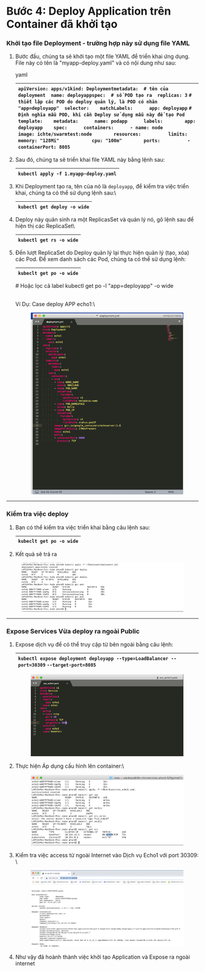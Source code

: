 # Bước 4: Deploy Application trên Container đã khởi tạo

### **Khởi tạo file Deployment - trường hợp này sử dụng file YAML** <a href="#buoc4-deployapplicationtrencontainerdakhoitao-khoitaofiledeployment-truonghopnaysudungfileyaml" id="buoc4-deployapplicationtrencontainerdakhoitao-khoitaofiledeployment-truonghopnaysudungfileyaml"></a>

1.  Bước đầu, chúng ta sẽ khởi tạo một file YAML để triển khai ứng dụng. File này có tên là "myapp-deploy.yaml" và có nội dung như sau:

    yaml

    | `apiVersion: apps/v1kind: Deploymentmetadata:  # tên của deployment  name: deployappspec:  # số POD tạo ra  replicas: 3` `# thiết lập các POD do deploy quản lý, là POD có nhãn  "app=deployapp"  selector:    matchLabels:      app: deployapp` `# Định nghĩa mẫu POD, khi cần Deploy sử dụng mẫu này để tạo Pod  template:    metadata:      name: podapp      labels:        app: deployapp    spec:      containers:      - name: node        image: ichte/swarmtest:node        resources:          limits:            memory: "128Mi"            cpu: "100m"        ports:          - containerPort: 8085` |
    | ---------------------------------------------------------------------------------------------------------------------------------------------------------------------------------------------------------------------------------------------------------------------------------------------------------------------------------------------------------------------------------------------------------------------------------------------------------------------------------------------------------------------------------------------------------------------------------------------------------------- |
2.  Sau đó, chúng ta sẽ triển khai file YAML này bằng lệnh sau:

    | `kubectl apply -f 1.myapp-deploy.yaml` |
    | -------------------------------------- |
3.  Khi Deployment tạo ra, tên của nó là `deployapp`, để kiểm tra việc triển khai, chúng ta có thể sử dụng lệnh sau:\


    | `kubectl get deploy -o wide` |
    | ---------------------------- |
4.  Deploy này quản sinh ra một ReplicasSet và quản lý nó, gõ lệnh sau để hiện thị các ReplicaSet\


    | `kubectl get rs -o wide` |
    | ------------------------ |
5.  Đến lượt ReplicaSet do Deploy quản lý lại thực hiện quản lý (tạo, xóa) các Pod. Để xem danh sách các Pod, chúng ta có thể sử dụng lệnh:

    | `kubeclt get po -o wide` |
    | ------------------------ |

    \# Hoặc lọc cả label kubectl get po -l "app=deployapp" -o wide

    \
    Ví Dụ: Case deploy APP echo1:\


    <figure><img src="../../../../../.gitbook/assets/image (11) (1) (1) (1) (1).png" alt=""><figcaption></figcaption></figure>

***

### **Kiểm tra việc deploy** <a href="#buoc4-deployapplicationtrencontainerdakhoitao-kiemtraviecdeploy" id="buoc4-deployapplicationtrencontainerdakhoitao-kiemtraviecdeploy"></a>

1.  Bạn có thể kiểm tra việc triển khai bằng câu lệnh sau:

    | `kubeclt get po -o wide` |
    | ------------------------ |
2. Kết quả sẽ trả ra

<figure><img src="../../../../../.gitbook/assets/image (2) (1) (1) (1) (1) (1) (1) (1) (1) (1) (1) (1).png" alt=""><figcaption></figcaption></figure>

***

### **Expose Services Vừa deploy ra ngoài Public**  <a href="#buoc4-deployapplicationtrencontainerdakhoitao-exposeservicesvuadeployrangoaipublic" id="buoc4-deployapplicationtrencontainerdakhoitao-exposeservicesvuadeployrangoaipublic"></a>

1.  Expose dịch vụ để có thể truy cập từ bên ngoài bằng câu lệnh:

    | `kubectl expose deployment deployapp --type=LoadBalancer --port=30309` `--target-port=8085` |
    | ------------------------------------------------------------------------------------------- |

    <figure><img src="../../../../../.gitbook/assets/image (3) (1) (1) (1) (1) (1) (1) (1) (1) (1).png" alt=""><figcaption></figcaption></figure>
2.  Thực hiện Áp dụng cấu hình lên container:\


    <figure><img src="../../../../../.gitbook/assets/image (4) (1) (1) (1) (1) (1) (1) (1) (1) (1).png" alt=""><figcaption></figcaption></figure>
3.  Kiểm tra việc access từ ngoài Internet vào Dịch vụ Echo1 với port 30309:\
    \


    <figure><img src="../../../../../.gitbook/assets/image (472).png" alt=""><figcaption></figcaption></figure>
4. Như vậy đã hoành thành việc khởi tạo Application và Expose ra ngoài internet
